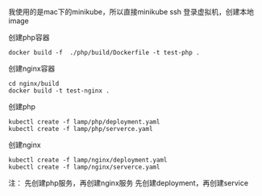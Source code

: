 我使用的是mac下的minikube，所以直接minikube ssh 登录虚拟机，创建本地image

创建php容器

```shell
docker build -f  ./php/build/Dockerfile -t test-php .
```

创建nginx容器

```shell
cd nginx/build
docker build -t test-nginx .
```

创建php

```shell
kubectl create -f lamp/php/deployment.yaml 
kubectl create -f lamp/php/serverce.yaml
```

创建nginx

```shell
kubectl create -f lamp/nginx/deployment.yaml
kubectl create -f lamp/nginx/serverce.yaml 
```

注：
先创建php服务，再创建nginx服务
先创建deployment，再创建service

